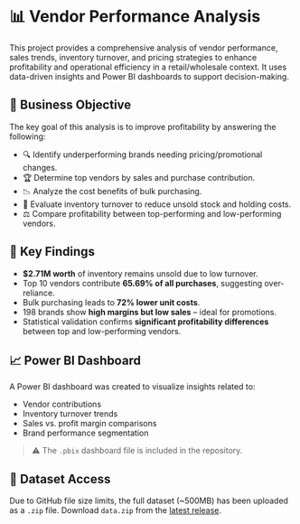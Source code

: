 # 📊 Vendor Performance Analysis

This project provides a comprehensive analysis of vendor performance, sales trends, inventory turnover, and pricing strategies to enhance profitability and operational efficiency in a retail/wholesale context. It uses data-driven insights and Power BI dashboards to support decision-making.

## 🧠 Business Objective

The key goal of this analysis is to improve profitability by answering the following:

- 🔍 Identify underperforming brands needing pricing/promotional changes.
- 🏆 Determine top vendors by sales and purchase contribution.
- 📉 Analyze the cost benefits of bulk purchasing.
- 🏪 Evaluate inventory turnover to reduce unsold stock and holding costs.
- ⚖️ Compare profitability between top-performing and low-performing vendors.

## 📌 Key Findings

- **$2.71M worth** of inventory remains unsold due to low turnover.
- Top 10 vendors contribute **65.69% of all purchases**, suggesting over-reliance.
- Bulk purchasing leads to **72% lower unit costs**.
- 198 brands show **high margins but low sales** – ideal for promotions.
- Statistical validation confirms **significant profitability differences** between top and low-performing vendors.

## 📈 Power BI Dashboard

A Power BI dashboard was created to visualize insights related to:

- Vendor contributions
- Inventory turnover trends
- Sales vs. profit margin comparisons
- Brand performance segmentation

> ⚠️ The `.pbix` dashboard file is included in the repository.

## 📂 Dataset Access

Due to GitHub file size limits, the full dataset (~500MB) has been uploaded as a `.zip` file. Download `data.zip` from the [latest release](https://github.com/JangamKarthik/VendorPerformanceAnalysis/releases).
